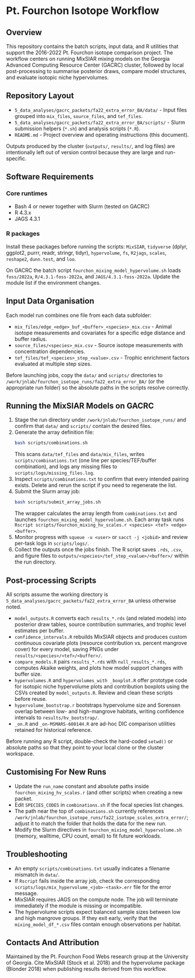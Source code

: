 # Pt. Fourchon Isotope Workflow

## Overview
This repository contains the batch scripts, input data, and R utilities that support the 2016-2022 Pt. Fourchon isotope comparison project. The workflow centers on running MixSIAR mixing models on the Georgia Advanced Computing Resource Center (GACRC) cluster, followed by local post-processing to summarise posterior draws, compare model structures, and evaluate isotopic niche hypervolumes.

## Repository Layout
- `5_data_analyses/gacrc_packets/fa22_extra_error_BA/data/` - Input files grouped into `mix_files`, `source_files`, and `tef_files`.
- `5_data_analyses/gacrc_packets/fa22_extra_error_BA/scripts/` - Slurm submission helpers (`*.sh`) and analysis scripts (`*.R`).
- `README.md` - Project overview and operating instructions (this document).

Outputs produced by the cluster (`outputs/`, `results/`, and log files) are intentionally left out of version control because they are large and run-specific.

## Software Requirements
### Core runtimes
- Bash 4 or newer together with Slurm (tested on GACRC)
- R 4.3.x
- JAGS 4.3.1

### R packages
Install these packages before running the scripts: `MixSIAR`, `tidyverse` (dplyr, ggplot2, purrr, readr, stringr, tidyr), `hypervolume`, `fs`, `R2jags`, `scales`, `reshape2`, `dunn.test`, and `loo`.

On GACRC the batch script `fourchon_mixing_model_hypervolume.sh` loads `foss/2022a`, `R/4.3.1-foss-2022a`, and `JAGS/4.3.1-foss-2022a`. Update the module list if the environment changes.

## Input Data Organisation
Each model run combines one file from each data subfolder:
- `mix_files/edge_<edge>_buf_<buffer>_<species>_mix.csv` - Animal isotope measurements and covariates for a specific edge distance and buffer radius.
- `source_files/<species>_mix.csv` - Source isotope measurements with concentration dependencies.
- `tef_files/tef_<species>_step_<value>.csv` - Trophic enrichment factors evaluated at multiple step sizes.

Before launching jobs, copy the `data/` and `scripts/` directories to `/work/jnlab/fourchon_isotope_runs/fa22_extra_error_BA/` (or the appropriate run folder) so the absolute paths in the scripts resolve correctly.

## Running the MixSIAR Models on GACRC
1. Stage the run directory under `/work/jnlab/fourchon_isotope_runs/` and confirm that `data/` and `scripts/` contain the desired files.
2. Generate the array definition file:
   ```bash
   bash scripts/combinations.sh
   ```
   This scans `data/tef_files` and `data/mix_files`, writes `scripts/combinations.txt` (one line per species/TEF/buffer combination), and logs any missing files to `scripts/logs/missing_files.log`.
3. Inspect `scripts/combinations.txt` to confirm that every intended pairing exists. Delete and rerun the script if you need to regenerate the list.
4. Submit the Slurm array job:
   ```bash
   bash scripts/submit_array_jobs.sh
   ```
   The wrapper calculates the array length from `combinations.txt` and launches `fourchon_mixing_model_hypervolume.sh`. Each array task runs `Rscript scripts/fourchon_mixing_hv_scales.r <species> <tef> <edge> <buffer>`.
5. Monitor progress with `squeue -u <user>` or `sacct -j <jobid>` and review per-task logs in `scripts/logs/`.
6. Collect the outputs once the jobs finish. The R script saves `.rds`, `.csv`, and figure files to `outputs/<species>/tef_step_<value>/<buffer>/` within the run directory.

## Post-processing Scripts
All scripts assume the working directory is `5_data_analyses/gacrc_packets/fa22_extra_error_BA` unless otherwise noted.
- `model_outputs.R` converts each `results_*.rds` (and related models) into posterior draw tables, source contribution summaries, and trophic level estimates per buffer.
- `confidence_intervals.R` rebuilds MixSIAR objects and produces custom continuous covariate plots (resource contribution vs. percent mangrove cover) for every model, saving PNGs under `results/<species>/<tef>/<buffer>/`.
- `compare_models.R` pairs `results_*.rds` with `null_results_*.rds`, computes Akaike weights, and plots how model support changes with buffer size.
- `hypervolumes.R` and `hypervolumes_with _boxplot.R` offer prototype code for isotopic niche hypervolume plots and contribution boxplots using the CSVs created by `model_outputs.R`. Review and clean these scripts before reuse.
- `hypervolume_bootstrap.r` bootstraps hypervolume size and Sorensen overlap between low- and high-mangrove habitats, writing confidence intervals to `results/hv_bootstrap/`.
- `_on.R` and `_on-MSMARS-60014H.R` are ad-hoc DIC comparison utilities retained for historical reference.

Before running any R script, double-check the hard-coded `setwd()` or absolute paths so that they point to your local clone or the cluster workspace.

## Customising For New Runs
- Update the `run_name` constant and absolute paths inside `fourchon_mixing_hv_scales.r` (and other scripts) when creating a new packet.
- Edit `SPECIES_CODES` in `combinations.sh` if the focal species list changes.
- The path near the top of `combinations.sh` currently references `/work/jnlab/fourchon_isotope_runs/fa22_isotope_scales_extra_error/`; adjust it to match the folder that holds the data for the new run.
- Modify the Slurm directives in `fourchon_mixing_model_hypervolume.sh` (memory, walltime, CPU count, email) to fit future workloads.

## Troubleshooting
- An empty `scripts/combinations.txt` usually indicates a filename mismatch in `data/`.
- If `Rscript` fails inside the array job, check the corresponding `scripts/logs/mix_hypervolume_<job>-<task>.err` file for the error message.
- MixSIAR requires JAGS on the compute node. The job will terminate immediately if the module is missing or incompatible.
- The hypervolume scripts expect balanced sample sizes between low and high mangrove groups. If they exit early, verify that the `mixing_model_df_*.csv` files contain enough observations per habitat.

## Contacts And Attribution
Maintained by the Pt. Fourchon Food Webs research group at the University of Georgia. Cite MixSIAR (Stock et al. 2018) and the hypervolume package (Blonder 2018) when publishing results derived from this workflow.
